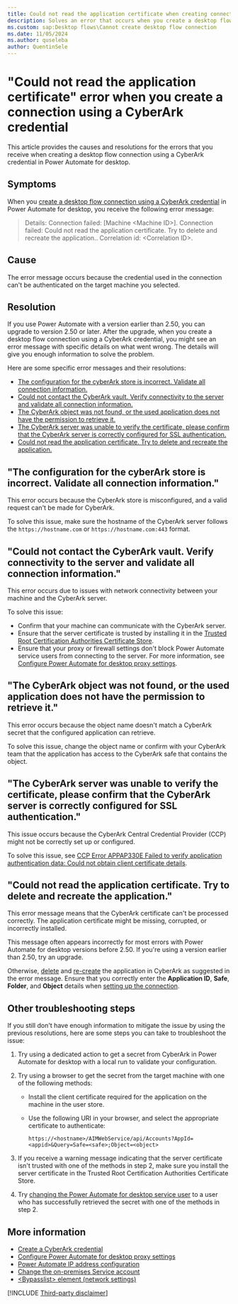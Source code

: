 ```yaml
---
title: Could not read the application certificate when creating connection with CyberArk credential
description: Solves an error that occurs when you create a desktop flow connection using a CyberArk credential in Microsoft Power Automate.
ms.custom: sap:Desktop flows\Cannot create desktop flow connection
ms.date: 11/05/2024
ms.author: quseleba 
author: QuentinSele
---
```

# "Could not read the application certificate" error when you create a connection using a CyberArk credential

This article provides the causes and resolutions for the errors that you receive when creating a desktop flow connection using a CyberArk credential in Power Automate for desktop.

## Symptoms

When you [create a desktop flow connection using a CyberArk credential](/power-automate/desktop-flows/desktop-flow-connections#option-1-select-credential) in Power Automate for desktop, you receive the following error message:

> Details: Connection failed: [Machine \<Machine ID>]. Connection failed: Could not read the application certificate. Try to delete and recreate the application.. Correlation id: \<Correlation ID>.

## Cause

The error message occurs because the credential used in the connection can't be authenticated on the target machine you selected.

## Resolution

If you use Power Automate with a version earlier than 2.50, you can upgrade to version 2.50 or later. After the upgrade, when you create a desktop flow connection using a CyberArk credential, you might see an error message with specific details on what went wrong. The details will give you enough information to solve the problem.

Here are some specific error messages and their resolutions:

- [The configuration for the cyberArk store is incorrect. Validate all connection information.](#the-configuration-for-the-cyberark-store-is-incorrect-validate-all-connection-information)
- [Could not contact the CyberArk vault. Verify connectivity to the server and validate all connection information.](#could-not-contact-the-cyberark-vault-verify-connectivity-to-the-server-and-validate-all-connection-information)
- [The CyberArk object was not found, or the used application does not have the permission to retrieve it.](#the-cyberark-object-was-not-found-or-the-used-application-does-not-have-the-permission-to-retrieve-it)
- [The CyberArk server was unable to verify the certificate, please confirm that the CyberArk server is correctly configured for SSL authentication.](#the-cyberark-server-was-unable-to-verify-the-certificate-please-confirm-that-the-cyberark-server-is-correctly-configured-for-ssl-authentication)
- [Could not read the application certificate. Try to delete and recreate the application.](#could-not-read-the-application-certificate-error-when-you-create-a-connection-using-a-cyberark-credential)

## "The configuration for the cyberArk store is incorrect. Validate all connection information."

This error occurs because the CyberArk store is misconfigured, and a valid request can't be made for CyberArk.

To solve this issue, make sure the hostname of the CyberArk server follows the `https://hostname.com` or `https://hostname.com:443` format.

## "Could not contact the CyberArk vault. Verify connectivity to the server and validate all connection information."

This error occurs due to issues with network connectivity between your machine and the CyberArk server.

To solve this issue:

- Confirm that your machine can communicate with the CyberArk server.
- Ensure that the server certificate is trusted by installing it in the [Trusted Root Certification Authorities Certificate Store](/windows-hardware/drivers/install/trusted-root-certification-authorities-certificate-store).
- Ensure that your proxy or firewall settings don't block Power Automate service users from connecting to the server. For more information, see [Configure Power Automate for desktop proxy settings](/power-automate/desktop-flows/how-to/proxy-settings).

## "The CyberArk object was not found, or the used application does not have the permission to retrieve it."

This error occurs because the object name doesn't match a CyberArk secret that the configured application can retrieve.

To solve this issue, change the object name or confirm with your CyberArk team that the application has access to the CyberArk safe that contains the object.

## "The CyberArk server was unable to verify the certificate, please confirm that the CyberArk server is correctly configured for SSL authentication."

This issue occurs because the CyberArk Central Credential Provider (CCP) might not be correctly set up or configured.

To solve this issue, see [CCP Error APPAP330E Failed to verify application authentication data: Could not obtain client certificate details](https://community.cyberark.com/s/article/CCP-Error-APPAP330E-Failed-to-verify-application-authentication-data-Could-not-obtain-client-certificate-details).

## "Could not read the application certificate. Try to delete and recreate the application."

This error message means that the CyberArk certificate can't be processed correctly. The application certificate might be missing, corrupted, or incorrectly installed.

This message often appears incorrectly for most errors with Power Automate for desktop versions before 2.50. If you're using a version earlier than 2.50, try an upgrade.

Otherwise, [delete](https://docs.cyberark.com/identity/latest/en/content/applications/appsadminportal/appremove.htm) and [re-create](https://docs.cyberark.com/credential-providers/13.0/en/content/common/adding-applications.htm) the application in CyberArk as suggested in the error message. Ensure that you correctly enter the **Application ID**, **Safe**, **Folder**, and **Object** details when [setting up the connection](/power-automate/desktop-flows/create-cyberark-credential#create-a-cyberark-credential-1).

## Other troubleshooting steps

If you still don't have enough information to mitigate the issue by using the previous resolutions, here are some steps you can take to troubleshoot the issue:

1. Try using a dedicated action to get a secret from CyberArk in Power Automate for desktop with a local run to validate your configuration.
1. Try using a browser to get the secret from the target machine with one of the following methods:

    - Install the client certificate required for the application on the machine in the user store.
    - Use the following URI in your browser, and select the appropriate certificate to authenticate:

      `https://<hostname>/AIMWebService/api/Accounts?AppId=<appid>&Query=Safe=<safe>;Object=<object>`

1. If you receive a warning message indicating that the server certificate isn't trusted with one of the methods in step 2, make sure you install the server certificate in the Trusted Root Certification Authorities Certificate Store.

1. Try [changing the Power Automate for desktop service user](/power-automate/desktop-flows/troubleshoot#change-the-on-premises-service-account) to a user who has successfully retrieved the secret with one of the methods in step 2.

## More information

- [Create a CyberArk credential](/power-automate/desktop-flows/create-cyberark-credential)
- [Configure Power Automate for desktop proxy settings](/power-automate/desktop-flows/how-to/proxy-settings)
- [Power Automate IP address configuration](/power-automate/ip-address-configuration)
- [Change the on-premises Service account](/power-automate/desktop-flows/troubleshoot#change-the-on-premises-service-account)
- [\<Bypasslist> element (network settings)](/dotnet/framework/configure-apps/file-schema/network/bypasslist-element-network-settings)

[!INCLUDE [Third-party disclaimer](../../../includes/third-party-disclaimer.md)]
